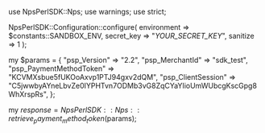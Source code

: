use NpsPerlSDK::Nps;
use warnings;
use strict;

NpsPerlSDK::Configuration::configure( 
    environment => $constants::SANDBOX_ENV,
    secret_key => "_YOUR_SECRET_KEY_",
    sanitize => 1 
    );

my $params = {
    "psp_Version" => "2.2",
    "psp_MerchantId" => "sdk_test",
    "psp_PaymentMethodToken" => "KCVMXsbue5fUKOoAxvp1PTJ94gxv2dQM",
    "psp_ClientSession" => "C5jwwbyAYneLbvZe0IYPHTvn7ODMb3vG8ZqCYaYIioUmWUbcgKscGpg8WhXrspRs",
};

my $response = NpsPerlSDK::Nps::retrieve_payment_method_token($params);